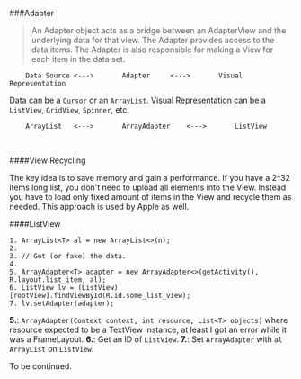 ###Adapter

>An Adapter object acts as a bridge between an AdapterView and the underlying data for that view. The Adapter provides access to the data items. The Adapter is also responsible for making a View for each item in the data set.

```
	Data Source	<--->		Adapter	 	<--->		Visual Representation
```

Data can be a `Cursor` or an `ArrayList`. Visual Representation can be a `ListView`, `GridView`, `Spinner`, etc.

```
	ArrayList	<--->		ArrayAdapter	<--->		ListView
```

<br>

####View Recycling

The key idea is to save memory and gain a performance. If you have a 2^32 items long list, you don't need to upload all elements into the View. Instead you have to load only fixed amount of items in the View and recycle them as needed. This approach is used by Apple as well.

####ListView

```
1. ArrayList<T> al = new ArrayList<>(n);
2. 
3. // Get (or fake) the data.
4. 
5. ArrayAdapter<T> adapter = new ArrayAdapter<>(getActivity(), R.layout.list_item, al);
6. ListView lv = (ListView) [rootView].findViewById(R.id.some_list_view);
7. lv.setAdapter(adapter);
```

**5.**: `ArrayAdapter(Context context, int resource, List<T> objects)` where resource expected to be a TextView instance, at least I got an error while it was a FrameLayout.
**6.**: Get an ID of `ListView`.
**7.**: Set `ArrayAdapter` with `al` `ArrayList` on `ListView`.

To be continued.
